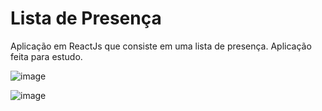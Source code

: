 # Lista de Presença
Aplicação em ReactJs que consiste em uma lista de presença.
Aplicação feita para estudo.

![image](https://user-images.githubusercontent.com/15439913/208121642-4ac12a7e-e298-4f6f-b4b8-97c7e975a126.png)

![image](https://user-images.githubusercontent.com/15439913/208121724-4d51bba4-557c-42ed-89cc-d3e93474bbd7.png)

